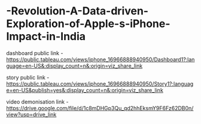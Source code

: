 # -Revolution-A-Data-driven-Exploration-of-Apple-s-iPhone-Impact-in-India

dashboard public link - https://public.tableau.com/views/iphone_16966888940950/Dashboard1?:language=en-US&:display_count=n&:origin=viz_share_link 

story public link - https://public.tableau.com/views/iphone_16966888940950/Story1?:language=en-US&publish=yes&:display_count=n&:origin=viz_share_link

video demonisation link - https://drive.google.com/file/d/1c8mDHGp3Qu_qd2hhEksmY9F6Fz62DB0n/view?usp=drive_link
